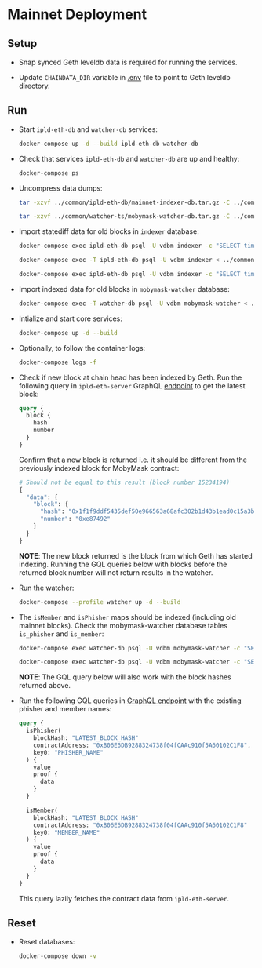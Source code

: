# Mainnet Deployment

## Setup

* Snap synced Geth leveldb data is required for running the services.

* Update `CHAINDATA_DIR` variable in [.env](./.env) file to point to Geth leveldb directory.

## Run

* Start `ipld-eth-db` and `watcher-db` services:

  ```bash
  docker-compose up -d --build ipld-eth-db watcher-db
  ```

* Check that services `ipld-eth-db` and `watcher-db` are up and healthy:

  ```bash
  docker-compose ps
  ```

* Uncompress data dumps:

  ```bash
  tar -xzvf ../common/ipld-eth-db/mainnet-indexer-db.tar.gz -C ../common/ipld-eth-db/

  tar -xzvf ../common/watcher-ts/mobymask-watcher-db.tar.gz -C ../common/watcher-ts/
  ```

* Import statediff data for old blocks in `indexer` database:

  ```bash
  docker-compose exec ipld-eth-db psql -U vdbm indexer -c "SELECT timescaledb_pre_restore();"

  docker-compose exec -T ipld-eth-db psql -U vdbm indexer < ../common/ipld-eth-db/mainnet-indexer-db.sql

  docker-compose exec ipld-eth-db psql -U vdbm indexer -c "SELECT timescaledb_post_restore();"
  ```

* Import indexed data for old blocks in `mobymask-watcher` database:

  ```bash
  docker-compose exec -T watcher-db psql -U vdbm mobymask-watcher < ../common/watcher-ts/mobymask-watcher-db.sql
  ```

* Intialize and start core services:

  ```bash
  docker-compose up -d --build
  ```

* Optionally, to follow the container logs:

  ```bash
  docker-compose logs -f
  ```

* Check if new block at chain head has been indexed by Geth. Run the following query in `ipld-eth-server` GraphQL [endpoint](http://127.0.0.1:8083/graphiql) to get the latest block:

  ```graphql
  query {
    block {
      hash
      number
    }
  }
  ```

  Confirm that a new block is returned i.e. it should be different from the previously indexed block for MobyMask contract:

  ```graphql
  # Should not be equal to this result (block number 15234194)
  {
    "data": {
      "block": {
        "hash": "0x1f1f9ddf5435def50e966563a68afc302b1d43b1ead0c15a3b3397a17c452eb9",
        "number": "0xe87492"
      }
    }
  }
  ```

  **NOTE**: The new block returned is the block from which Geth has started indexing. Running the GQL queries below with blocks before the returned block number will not return results in the watcher.

* Run the watcher:

  ```bash
  docker-compose --profile watcher up -d --build
  ```

* The `isMember` and `isPhisher` maps should be indexed (including old mainnet blocks). Check the mobymask-watcher database tables `is_phisher` and `is_member`:

  ```bash
  docker-compose exec watcher-db psql -U vdbm mobymask-watcher -c "SELECT block_hash, block_number, contract_address, key0, value FROM is_member"
  ```

  ```bash
  docker-compose exec watcher-db psql -U vdbm mobymask-watcher -c "SELECT block_hash, block_number, contract_address, key0, value FROM is_phisher"
  ```

  **NOTE**: The GQL query below will also work with the block hashes returned above.

* Run the following GQL queries in [GraphQL endpoint](http://127.0.0.1:3001/graphql) with the existing phisher and member names:

  ```graphql
  query {
    isPhisher(
      blockHash: "LATEST_BLOCK_HASH"
      contractAddress: "0xB06E6DB9288324738f04fCAAc910f5A60102C1F8",
      key0: "PHISHER_NAME"
    ) {
      value
      proof {
        data
      }
    }

    isMember(
      blockHash: "LATEST_BLOCK_HASH"
      contractAddress: "0xB06E6DB9288324738f04fCAAc910f5A60102C1F8"
      key0: "MEMBER_NAME"
    ) {
      value
      proof {
        data
      }
    }
  }
  ```

  This query lazily fetches the contract data from `ipld-eth-server`.

## Reset

* Reset databases:

  ```bash
  docker-compose down -v
  ```
